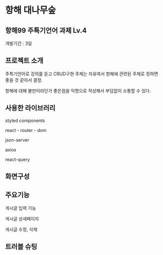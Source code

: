 # 항해 대나무숲

## 항해99 주특기언어 과제 Lv.4
개발기간 : 3일

## 프로젝트 소개
주특기언어로 강의를 듣고 CRUD구현
주제는 자유여서 항해에 관련된 주제로 정하면 좋을 것 같아서 결정.

항해에 대해 불만이라던가 좋은점을 익명으로 작성해서 부담없이 소통할 수 있다.

## 사용한 라이브러리
styled components

react - router - dom

json-server

axios

react-query

## 화면구성

## 주요기능
게시글 입력 기능

게시글 상세페이지

게시글 수정, 삭제

## 트러블 슈팅
